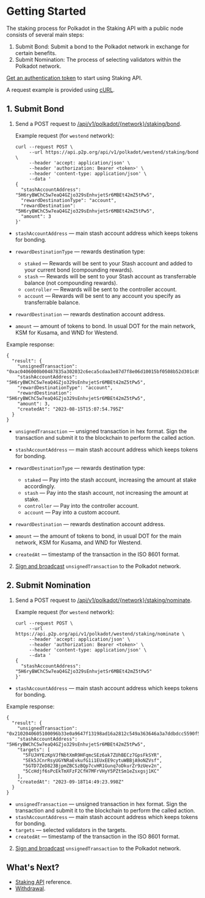 # Getting Started

The staking process for Polkadot in the Staking API with a public node consists of several main steps:

1. Submit Bond: Submit a bond to the Polkadot network in exchange for certain benefits.
2. Submit Nomination: The process of selecting validators within the Polkadot network.

[Get an authentication token](doc:authentication) to start using Staking API.

A request example is provided using [cURL](https://curl.se/).

## 1. Submit Bond

1. Send a POST request to [/api/v1/polkadot/{network}/staking/bond](ref:polkadot-staking-bond).

   Example request (for `westend` network):

   ```curl
   curl --request POST \
        --url https://api.p2p.org/api/v1/polkadot/westend/staking/bond \
        --header 'accept: application/json' \
        --header 'authorization: Bearer <token>' \
        --header 'content-type: application/json' \
        --data '
   {
     "stashAccountAddress": "5H6ryBWChC5w7eaQ4GZjo329sEnhvjetSr6MBEt42mZ5tPw5",
     "rewardDestinationType": "account",
     "rewardDestination": "5H6ryBWChC5w7eaQ4GZjo329sEnhvjetSr6MBEt42mZ5tPw5",
     "amount": 3
   }'
   ```

  - `stashAccountAddress` — main stash account address which keeps tokens for bonding.

  - `rewardDestinationType` — rewards destination type:

    - `staked` — Rewards will be sent to your Stash account and added to your current bond (compounding rewards).
    - `stash` — Rewards will be sent to your Stash account as transferrable balance (not compounding rewards).
    - `controller` — Rewards will be sent to the controller account.
    - `account` — Rewards will be sent to any account you specify as transferrable balance.

  - `rewardDestination` — rewards destination account address.

  - `amount` — amount of tokens to bond. In usual DOT for the main network, KSM for Kusama, and WND for Westend.

   Example response:

   ```curl
   {
     "result": {
       "unsignedTransaction": "0xac0406000b00487835a302032c6eca5cdaa3e87d7f8e06d10015bf0508b52d301c8991af113d5cf49a53553f",
       "stashAccountAddress": "5H6ryBWChC5w7eaQ4GZjo329sEnhvjetSr6MBEt42mZ5tPw5",
       "rewardDestinationType": "account",
       "rewardDestination": "5H6ryBWChC5w7eaQ4GZjo329sEnhvjetSr6MBEt42mZ5tPw5",
       "amount": 3,
       "createdAt": "2023-08-15T15:07:54.795Z"
     }
   }
   ```

  - `unsignedTransaction` — unsigned transaction in hex format. Sign the transaction and submit it to the blockchain to perform the called action.

  - `stashAccountAddress` — main stash account address which keeps tokens for bonding.

  - `rewardDestinationType` — rewards destination type:

    - `staked` — Pay into the stash account, increasing the amount at stake accordingly.
    - `stash` — Pay into the stash account, not increasing the amount at stake.
    - `controller` — Pay into the controller account.
    - `account` — Pay into a custom account.

  - `rewardDestination` — rewards destination account address.

  - `amount` — the amount of tokens to bond, in usual DOT for the main network, KSM for Kusama, and WND for Westend.

  - `createdAt` — timestamp of the transaction in the ISO 8601 format.

2. [Sign and broadcast](doc:signing-transaction-polkadot) `unsignedTransaction` to the Polkadot network.

## 2. Submit Nomination

1. Send a POST request to [/api/v1/polkadot/{network}/staking/nominate](ref:polkadot-staking-nominate).

   Example request (for `westend` network):

   ```curl
   curl --request POST \
        --url https://api.p2p.org/api/v1/polkadot/westend/staking/nominate \
        --header 'accept: application/json' \
        --header 'authorization: Bearer <token>' \
        --header 'content-type: application/json' \
        --data '
   {
     "stashAccountAddress": "5H6ryBWChC5w7eaQ4GZjo329sEnhvjetSr6MBEt42mZ5tPw5"
   }'
   ```

  - `stashAccountAddress` — main stash account address which keeps tokens for bonding.

   Example response:

   ```curl
   {
     "result": {
       "unsignedTransaction": "0x2102040605100096b33e0a9647f13198ad16a2812c549a363646a3a7ddbdcc5590f5839c408c6200767f36484b1e2acf5c265c7a64bfb46e95259c66a8189bbcd216195def43685200c21ad1e5198cc0dc3b0f9f43a50f292678f63235ea321e59385d7ee45a7208360018164fa6f9ce28792fb781185e8de4e6eaae34c0f545e5864952fe23c183df0c",
       "stashAccountAddress": "5H6ryBWChC5w7eaQ4GZjo329sEnhvjetSr6MBEt42mZ5tPw5",
       "targets": [
         "5FUJHYEzKpVJfNbtXmR9HFqmcSEz6ak7ZUhBECz7GpsFkSYR",
         "5Ek5JCnrRsyUGYNRaEvkufG1i1EUxEE9cytuWBBjA9oNZVsf",
         "5GTD7ZeD823BjpmZBCSzBQp7cvHR1Gunq7oDkurZr9zUev2n",
         "5CcHdjf6sPcEkTmXFzF2CfH7MFrVHyY5PZtSm1eZsxgsj1KC"
       ],
       "createdAt": "2023-09-18T14:49:23.998Z"
     }
   }
   ```

  - `unsignedTransaction` — unsigned transaction in hex format. Sign the transaction and submit it to the blockchain to perform the called action.
  - `stashAccountAddress` — main stash account address which keeps tokens for bonding.
  - `targets` — selected validators in the targets.
  - `createdAt` — timestamp of the transaction in the ISO 8601 format.

2. [Sign and broadcast](doc:signing-transaction-polkadot) `unsignedTransaction` to the Polkadot network.

## What's Next?

- [Staking API](ref:polkadot) reference.
- [Withdrawal](doc:withdrawal-polkadot).